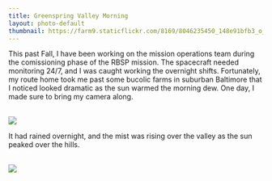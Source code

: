 ```yaml
---
title: Greenspring Valley Morning
layout: photo-default
thumbnail: https://farm9.staticflickr.com/8169/8046235450_148e91bfb3_o_d.jpg 
---
```


This past Fall, I have been working on the mission operations team during the comissioning phase of the RBSP mission.
The spacecraft needed monitoring 24/7, and I was caught working the overnight shifts.
Fortunately, my route home took me past some bucolic farms in suburban Baltimore that I noticed looked dramatic as the sun warmed the morning dew.
One day, I made sure to bring my camera along.

<br />

<img src="https://farm9.staticflickr.com/8169/8046235450_148e91bfb3_o_d.jpg">

It had rained overnight, and the mist was rising over the valley as the sun peaked over the hills.

<br />

<img src="https://farm9.staticflickr.com/8310/8046234214_cdf66030ff_o_d.jpg">
